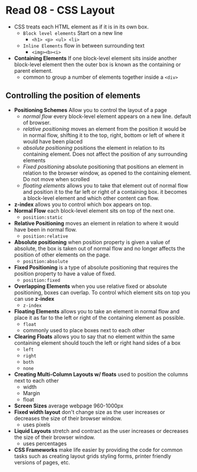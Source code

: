 # Read 08 - CSS Layout

- CSS treats each HTML element as if it is in its own box.
  - `Block level elements` Start on a new line
    - `<h1> <p> <ul> <li>`
  - `Inline Elements` flow in between surrounding text
    - `<img><b><i>`
- **Containing Elements** If one block-level element sits inside another block-level element then the outer box is known as the containing or parent element.
  - common to group a number of elements together inside a `<div>`

## Controlling the position of elements

- **Positioning Schemes** Allow you to control the layout of a page
  - *normal flow* every block-level element appears on a new line. default of browser.
  - *relative positioning* moves an element from the position it would be in normal flow, shifting it to the top, right, bottom or left of where it would have been placed
  - *absolute positioning* positions the element in relation to its containing element. Does not affect the position of any surrounding elements
  - *Fixed positioning* absolute positioning that positions an element in relation to the browser window, as opened to the containing element. Do not move when scrolled
  - *floating elements* allows you to take that element out of normal flow and position it to the far left or right of a containing box. it becomes a block-level element and which other content can flow.
- **z-index** allows you to control which box appears on top.
- **Normal Flow** each block-level element sits on top of the next one.
  - `position:static`
- **Relative Positioning** moves an element in relation to where it would have been in normal flow.
  - `position:relative`
- **Absolute positioning** when position property is given a value of absolute, the box is taken out of normal flow and no longer affects the position of other elements on the page.
  - `position:absolute`
- **Fixed Positioning** is a type of absolute positioning that requires the position property to have a value of fixed.
  - `position:fixed`
- **Overlapping Elements** when you use relative fixed or absolute positioning, boxes can overlap. To control which element sits on top you can use **z-index**
  - `z-index`
- **Floating Elements** allows you to take an element in normal flow and place it as far to the left or right of the containing element as possible.
  - `float`
  - commonly used to place boxes next to each other
- **Clearing Floats** allows you to say that no element within the same containing element should touch the left or right hand sides of a box
  - `left` 
  - `right`
  - `both`
  - `none`
- **Creating Multi-Column Layouts w/ floats** used to position the columns next to each other
  - width
  - Margin
  - float
- **Screen Sizes** average webpage 960-1000px
- **Fixed width layout** don't change size as the user increases or decreases the size of their browser window.
  - uses pixels
- **Liquid Layouts** stretch and contract as the user increases or decreases the size of their browser window.
  - uses percentages
- **CSS Frameworks** make life easier by providing the code for common tasks such as creating layout grids styling forms, printer friendly versions of pages, etc.
